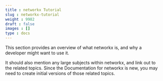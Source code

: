 ```yaml
---
title : networkx Tutorial
slug : networkx-tutorial
weight : 9982
draft : false
images : []
type : docs
---
```


This section provides an overview of what networkx is, and why a developer might want to use it.

It should also mention any large subjects within networkx, and link out to the related topics.  Since the Documentation for networkx is new, you may need to create initial versions of those related topics.

